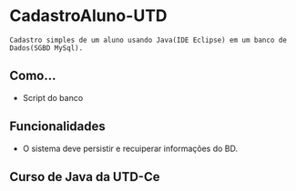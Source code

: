 # CadastroAluno-UTD

    Cadastro simples de um aluno usando Java(IDE Eclipse) em um banco de Dados(SGBD MySql).

## Como...

- Script do banco

## Funcionalidades

- O sistema deve persistir e recuiperar informações do BD.

## Curso de Java da UTD-Ce

